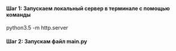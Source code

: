 #### Шаг 1: Запускаем локальный сервер в терминале с помощью команды

python3.5 -m http.server

#### Шаг 2: Запускам файл main.py
